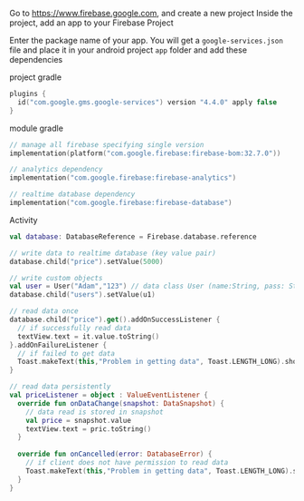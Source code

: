 Go to https://www.firebase.google.com, and create a new project
Inside the project, add an app to your Firebase Project

Enter the package name of your app. You will get a `google-services.json` file
and place it in your android project `app` folder and add these dependencies

project gradle
```kotlin
plugins {
  id("com.google.gms.google-services") version "4.4.0" apply false
}
```

module gradle
```kotlin
// manage all firebase specifying single version
implementation(platform("com.google.firebase:firebase-bom:32.7.0"))  

// analytics dependency
implementation("com.google.firebase:firebase-analytics")  

// realtime database dependency
implementation("com.google.firebase:firebase-database")
```

Activity
```kotlin
val database: DatabaseReference = Firebase.database.reference

// write data to realtime database (key value pair)
database.child("price").setValue(5000)

// write custom objects 
val user = User("Adam","123") // data class User (name:String, pass: String)
database.child("users").setValue(u1)

// read data once
database.child("price").get().addOnSuccessListener {  
  // if successfully read data
  textView.text = it.value.toString()  
}.addOnFailureListener {  
  // if failed to get data
  Toast.makeText(this,"Problem in getting data", Toast.LENGTH_LONG).show()  
}

// read data persistently
val priceListener = object : ValueEventListener {  
  override fun onDataChange(snapshot: DataSnapshot) {
    // data read is stored in snapshot
    val price = snapshot.value  
    textView.text = pric.toString()  
  }  
  
  override fun onCancelled(error: DatabaseError) {  
    // if client does not have permission to read data
    Toast.makeText(this,"Problem in getting data", Toast.LENGTH_LONG).show() 
  }  
}
```